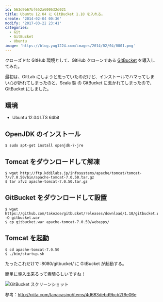```yaml
---
id: 563d9b67bf652a600632d021
title: Ubuntu 12.04 に GitBucket 1.10 を入れる。
create: '2014-02-04 00:36'
modify: '2017-03-22 23:41'
categories:
  - Git
  - GitBucket
  - Ubuntu
image: 'https://blog.yug1224.com/images/2014/02/04/0001.png'
---
```


クローズドな GitHub 環境として、GitHub クローンである [GitBucket](https://github.com/takezoe/gitbucket) を導入してみた。

最初は、GitLab にしようと思っていたのだけど、インストールでハマってしまい心が折れてしまったのと、Scala 製 の GitBucket に惹かれてしまったので、 GitBucket にしました。

<!-- more -->

## 環境

- Ubuntu 12.04 LTS 64bit

## OpenJDK のインストール

```
$ sudo apt-get install openjdk-7-jre
```

## Tomcat をダウンロードして解凍

```
$ wget http://ftp.kddilabs.jp/infosystems/apache/tomcat/tomcat-7/v7.0.50/bin/apache-tomcat-7.0.50.tar.gz
$ tar xfvz apache-tomcat-7.0.50.tar.gz
```

## GitBucket をダウンロードして設置

```
$ wget https://github.com/takezoe/gitbucket/releases/download/1.10/gitbucket.war -O gitbucket.war
$ cp gitbucket.war apache-tomcat-7.0.50/webapps/
```

## Tomcat を起動

```
$ cd apache-tomcat-7.0.50
$ ./bin/startup.sh
```

たったこれだけで :8080/gitbucket/ に GitBucket が起動する。

簡単に導入出来るって素晴らしいですね！

![GitBucket スクリーンショット](/images/2014/02/04/0001.png)

参考：http://qiita.com/tanacasino/items/4d683debd9bcb2f6e06e
